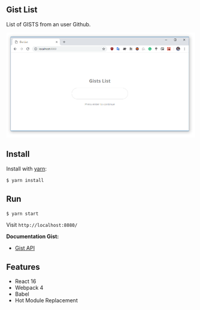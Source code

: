 ## Gist List

List of GISTS from an user Github.

![alt text](screenshot.png)

## Install

Install with [yarn](https://yarnpkg.com):

```sh
$ yarn install
```

## Run

```sh
$ yarn start
```
Visit `http://localhost:8080/`

**Documentation Gist:**

* [Gist API](https://developer.github.com/v3/gists/)

## Features

* React 16
* Webpack 4
* Babel
* Hot Module Replacement

